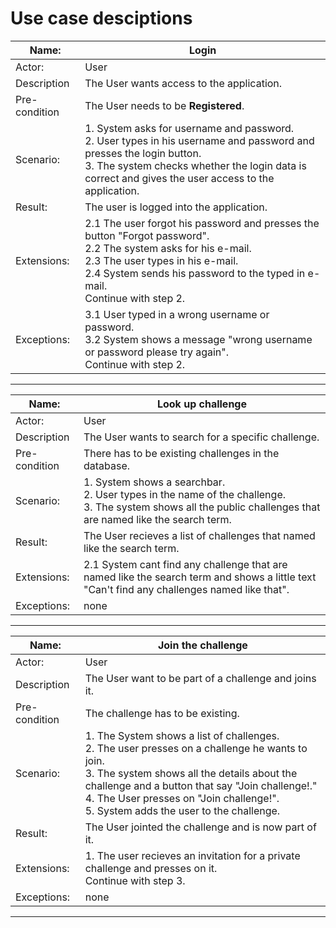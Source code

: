 # Use case desciptions
| Name:| Login |
|---     |---        |
| Actor: | User |
| Description | The User wants access to the application. |
| Pre-condition | The User needs to be __Registered__. |
| Scenario: |  1. System asks for username and password.  <br>2. User types in his username and password and presses the login button. <br>3. The system checks whether the login data is correct and gives the user access to the application. |
| Result: | The user is logged into the application. |
| Extensions: | 2.1 The user forgot his password and presses the button "Forgot password". <br> 2.2 The system asks for his e-mail. <br> 2.3 The user types in his e-mail. <br> 2.4 System sends his password to the typed in e-mail. <br> Continue with step 2.|
| Exceptions: | 3.1 User typed in a wrong username or password.  <br>3.2 System shows a message "wrong username or password please try again".<br> Continue with step 2.|
----------------------------------------------

| Name:| Look up challenge |
|---     |---        |
| Actor: | User |
| Description | The User wants to search for a specific challenge. |
| Pre-condition | There has to be existing challenges in the database.|
| Scenario: |  1. System shows a searchbar. <br> 2. User types in the name of the challenge. <br>3. The system shows all the public challenges that are named like the search term.|
| Result: | The User recieves a list of challenges that named like the search term. |
| Extensions: | 2.1 System cant find any challenge that are named like the search term and shows a little text "Can't find any challenges named like that".|
| Exceptions: | none |
----------------------------------------------

| Name:| Join the challenge |
|---     |---        |
| Actor: | User |
| Description | The User want to be part of a challenge and joins it. |
| Pre-condition | The challenge has to be existing.|
| Scenario: |  1. The System shows a list of challenges. <br> 2. The user presses on a challenge he wants to join. <br> 3. The system shows all the details about the challenge and a button that say "Join challenge!." <br> 4. The User presses on "Join challenge!". <br> 5. System adds the user to the challenge.|
| Result: | The User jointed the challenge and is now part of it. |
| Extensions: | 1. The user recieves an invitation for a private challenge and presses on it. <br> Continue with step 3.|
| Exceptions: | none |
----------------------------------------------
